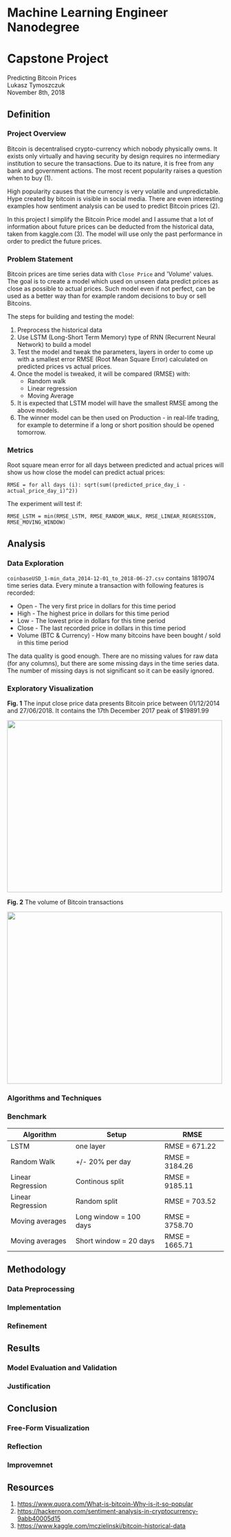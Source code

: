# Machine Learning Engineer Nanodegree

# Capstone Project

Predicting Bitcoin Prices  
Lukasz Tymoszczuk  
November 8th, 2018

## Definition

### Project Overview

Bitcoin is decentralised crypto-currency which nobody physically owns. It exists only virtually and having security by design requires no intermediary institution to secure the transactions. Due to its nature, it is free from any bank and government actions. The most recent popularity raises a question when to buy (1).

High popularity causes that the currency is very volatile and unpredictable. Hype created by bitcoin is visible in social media. There are even interesting examples how sentiment analysis can be used to predict Bitcoin prices (2).

In this project I simplify the Bitcoin Price model and I assume that a lot of information about future prices can be deducted from the historical data, taken from kaggle.com (3). The model will use only the past performance in order to predict the future prices.

### Problem Statement

Bitcoin prices are time series data with `Close Price` and 'Volume' values. The goal is to create a model which used on unseen data predict prices as close as possible to actual prices. Such model even if not perfect, can be used as a better way than for example random decisions to buy or sell Bitcoins.

The steps for building and testing the model:

1. Preprocess the historical data
2. Use LSTM (Long-Short Term Memory) type of RNN (Recurrent Neural Network) to build a model
3. Test the model and tweak the parameters, layers in order to come up with a smallest error RMSE (Root Mean Square Error) calculated on predicted prices vs actual prices.
4. Once the model is tweaked, it will be compared (RMSE) with:
	- Random walk
	- Linear regression
	- Moving Average
5. It is expected that LSTM model will have the smallest RMSE among the above models.
6. The winner model can be then used on Production - in real-life trading, for example to determine if a long or short position should be opened tomorrow. 

### Metrics

Root square mean error for all days between predicted and actual prices will show us how close the model can predict actual prices:

```
RMSE = for all days (i): sqrt(sum((predicted_price_day_i - actual_price_day_i)^2))
```

The experiment will test if:

```
RMSE_LSTM = min(RMSE_LSTM, RMSE_RANDOM_WALK, RMSE_LINEAR_REGRESSION, RMSE_MOVING_WINDOW)
```

## Analysis

### Data Exploration

`coinbaseUSD_1-min_data_2014-12-01_to_2018-06-27.csv` contains 1819074 time series data. Every minute a transaction with following features is recorded:

- Open - The very first price in dollars for this time period
- High - The highest price in dollars for this time period
- Low - The lowest price in dollars for this time period
- Close - The last recorded price in dollars in this time period
- Volume (BTC & Currency) - How many bitcoins have been bought / sold in this time period

The data quality is good enough. There are no missing values for raw data (for any columns), but there are some missing days in the time series data. The number of missing days is not significant so it can be easily ignored. 

### Exploratory Visualization

**Fig. 1** The input close price data presents Bitcoin price between 01/12/2014 and 27/06/2018. It contains the 17th December 2017 peak of $19891.99

<img src="/bitcoin_prices.png" width=500; height=400>

**Fig. 2** The volume of Bitcoin transactions

<img src="/bitcoin_volume.png" width=500; height=400>


### Algorithms and Techniques



### Benchmark

|Algorithm|Setup|RMSE|
|--------|----------|---|
| LSTM | one layer | RMSE = 671.22
| Random Walk | +/- 20% per day | RMSE = 3184.26
| Linear Regression | Continous split | RMSE = 9185.11
| Linear Regression | Random split | RMSE = 703.52
| Moving averages | Long window = 100 days | RMSE = 3758.70
| Moving averages | Short window = 20 days | RMSE = 1665.71

## Methodology

### Data Preprocessing

### Implementation

### Refinement

## Results

### Model Evaluation and Validation

### Justification

## Conclusion

### Free-Form Visualization

### Reflection

### Improvemnet

## Resources

1. https://www.quora.com/What-is-bitcoin-Why-is-it-so-popular
2. https://hackernoon.com/sentiment-analysis-in-cryptocurrency-9abb40005d15
3. https://www.kaggle.com/mczielinski/bitcoin-historical-data

